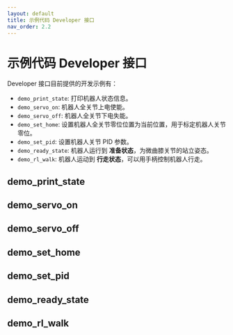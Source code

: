 ```yaml
---
layout: default
title: 示例代码 Developer 接口
nav_order: 2.2
---
```


# 示例代码 Developer 接口

Developer 接口目前提供的开发示例有：

- `demo_print_state`: 打印机器人状态信息。
- `demo_servo_on`: 机器人全关节上电使能。
- `demo_servo_off`: 机器人全关节下电失能。
- `demo_set_home`: 设置机器人全关节零位位置为当前位置，用于标定机器人关节零位。
- `demo_set_pid`: 设置机器人关节 PID 参数。
- `demo_ready_state`: 机器人运行到 **准备状态**，为微曲膝关节的站立姿态。
- `demo_rl_walk`: 机器人运动到 **行走状态**，可以用手柄控制机器人行走。

## demo_print_state

## demo_servo_on

## demo_servo_off

## demo_set_home

## demo_set_pid

## demo_ready_state

## demo_rl_walk